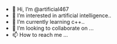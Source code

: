 - 👋 Hi, I’m @artificial467
- 👀 I’m interested in artificial intelligence..
- 🌱 I’m currently learning c++..
- 💞️ I’m looking to collaborate on ...
- 📫 How to reach me ...

<!---
artificial467/artificial467 is a ✨ special ✨ repository because its `README.md` (this file) appears on your GitHub profile.
You can click the Preview link to take a look at your changes.
--->

